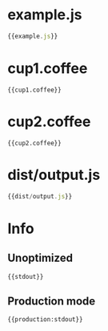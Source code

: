 
# example.js

``` javascript
{{example.js}}
```

# cup1.coffee

``` coffee-script
{{cup1.coffee}}
```

# cup2.coffee

``` coffee-script
{{cup2.coffee}}
```

# dist/output.js

``` javascript
{{dist/output.js}}
```

# Info

## Unoptimized

```
{{stdout}}
```

## Production mode

```
{{production:stdout}}
```